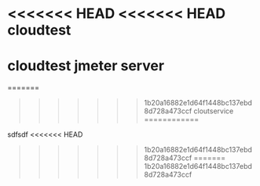 <<<<<<< HEAD
<<<<<<< HEAD
cloudtest
=========

cloudtest  jmeter  server
=======
=======
>>>>>>> 1b20a16882e1d64f1448bc137ebd8d728a473ccf
cloutservice
============

sdfsdf
<<<<<<< HEAD
>>>>>>> 1b20a16882e1d64f1448bc137ebd8d728a473ccf
=======
>>>>>>> 1b20a16882e1d64f1448bc137ebd8d728a473ccf
